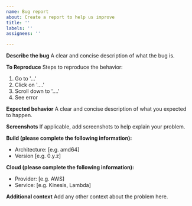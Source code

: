 ```yaml
---
name: Bug report
about: Create a report to help us improve
title: ''
labels: ''
assignees: ''

---
```


**Describe the bug**
A clear and concise description of what the bug is.

**To Reproduce**
Steps to reproduce the behavior:
1. Go to '...'
2. Click on '....'
3. Scroll down to '....'
4. See error

**Expected behavior**
A clear and concise description of what you expected to happen.

**Screenshots**
If applicable, add screenshots to help explain your problem.

**Build (please complete the following information):**
 - Architecture: [e.g. amd64]
 - Version [e.g. 0.y.z]

**Cloud (please complete the following information):**
 - Provider: [e.g. AWS]
 - Service: [e.g. Kinesis, Lambda]

**Additional context**
Add any other context about the problem here.
